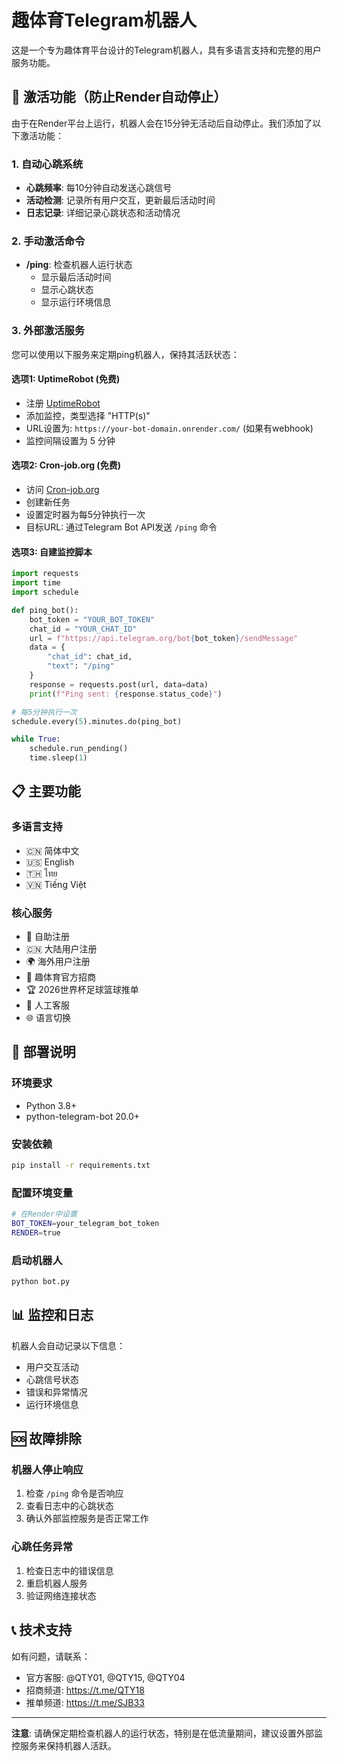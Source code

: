 # 趣体育Telegram机器人

这是一个专为趣体育平台设计的Telegram机器人，具有多语言支持和完整的用户服务功能。

## 🚀 激活功能（防止Render自动停止）

由于在Render平台上运行，机器人会在15分钟无活动后自动停止。我们添加了以下激活功能：

### 1. 自动心跳系统
- **心跳频率**: 每10分钟自动发送心跳信号
- **活动检测**: 记录所有用户交互，更新最后活动时间
- **日志记录**: 详细记录心跳状态和活动情况

### 2. 手动激活命令
- **/ping**: 检查机器人运行状态
  - 显示最后活动时间
  - 显示心跳状态
  - 显示运行环境信息

### 3. 外部激活服务
您可以使用以下服务来定期ping机器人，保持其活跃状态：

#### 选项1: UptimeRobot (免费)
- 注册 [UptimeRobot](https://uptimerobot.com/)
- 添加监控，类型选择 "HTTP(s)"
- URL设置为: `https://your-bot-domain.onrender.com/` (如果有webhook)
- 监控间隔设置为 5 分钟

#### 选项2: Cron-job.org (免费)
- 访问 [Cron-job.org](https://cron-job.org/)
- 创建新任务
- 设置定时器为每5分钟执行一次
- 目标URL: 通过Telegram Bot API发送 `/ping` 命令

#### 选项3: 自建监控脚本
```python
import requests
import time
import schedule

def ping_bot():
    bot_token = "YOUR_BOT_TOKEN"
    chat_id = "YOUR_CHAT_ID"
    url = f"https://api.telegram.org/bot{bot_token}/sendMessage"
    data = {
        "chat_id": chat_id,
        "text": "/ping"
    }
    response = requests.post(url, data=data)
    print(f"Ping sent: {response.status_code}")

# 每5分钟执行一次
schedule.every(5).minutes.do(ping_bot)

while True:
    schedule.run_pending()
    time.sleep(1)
```

## 📋 主要功能

### 多语言支持
- 🇨🇳 简体中文
- 🇺🇸 English
- 🇹🇭 ไทย
- 🇻🇳 Tiếng Việt

### 核心服务
- 📝 自助注册
- 🇨🇳 大陆用户注册
- 🌍 海外用户注册
- 📣 趣体育官方招商
- 🏆 2026世界杯足球篮球推单
- 👥 人工客服
- 🌐 语言切换

## 🔧 部署说明

### 环境要求
- Python 3.8+
- python-telegram-bot 20.0+

### 安装依赖
```bash
pip install -r requirements.txt
```

### 配置环境变量
```bash
# 在Render中设置
BOT_TOKEN=your_telegram_bot_token
RENDER=true
```

### 启动机器人
```bash
python bot.py
```

## 📊 监控和日志

机器人会自动记录以下信息：
- 用户交互活动
- 心跳信号状态
- 错误和异常情况
- 运行环境信息

## 🆘 故障排除

### 机器人停止响应
1. 检查 `/ping` 命令是否响应
2. 查看日志中的心跳状态
3. 确认外部监控服务是否正常工作

### 心跳任务异常
1. 检查日志中的错误信息
2. 重启机器人服务
3. 验证网络连接状态

## 📞 技术支持

如有问题，请联系：
- 官方客服: @QTY01, @QTY15, @QTY04
- 招商频道: https://t.me/QTY18
- 推单频道: https://t.me/SJB33

---

**注意**: 请确保定期检查机器人的运行状态，特别是在低流量期间，建议设置外部监控服务来保持机器人活跃。
